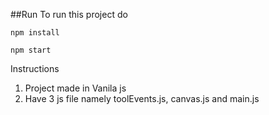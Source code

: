 
##Run
To run this project do 
```
npm install
```

```
npm start
```

Instructions

1. Project made in Vanila js
2. Have 3 js file namely toolEvents.js, canvas.js and main.js